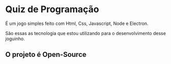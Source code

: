 # Quiz de Programação

É um jogo simples feito com Html, Css, Javascript, Node e Electron.

São essas as tecnologia que estou utilizando para o desenvolvimento desse joguinho.

## O projeto é Open-Source


